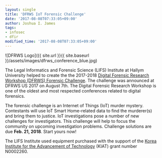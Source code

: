 ```yaml
---
layout: single
title: 'DFRWS IoT Forensic Challenge'
date: '2017-08-08T07:33:05+09:00'
author: Joshua I. James
tags:
- infosec
- dfir
modified_time: '2017-08-08T07:33:05+09:00'
---
```


![DFRWS Logo]({{ site.url }}{{ site.baseurl }}/assets/images/dfrws_conference_blue.jpg)

The Legal Informatics and Forensic Science (LIFS) Institute at Hallym University helped to create the the 2017-2018 [Digital Forensic Research Workshop (DFRWS) Forensic Challenge](http://www.dfrws.org/dfrws-forensic-challenge). The challenge was announced at DFRWS US 2017 on August 7th. The Digital Forensic Research Workshop is one of the oldest and most respected conferences related to digital forensics.

The forensic challenge is an Internet of Things (IoT) murder mystery. Contestants will use IoT Smart Home-related data to find the murderer(s) and bring them to justice. IoT investigations pose a number of new challenges for investigators. This challenge will help to focus the community on upcoming investigation problems. Challenge solutions are due **Feb. 21, 2018**. Start yours now!

The LIFS Institute used equipment purchased with the support of the [Korea Institute for the Advancement of Technology](https://www.kiat.or.kr/) (KIAT) grant number N0002260.
